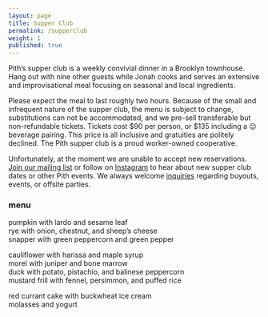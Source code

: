 ```yaml
---
layout: page
title: Supper Club
permalink: /supperclub
weight: 1
published: true
---
```

Pith’s supper club is a weekly convivial dinner in a Brooklyn townhouse. Hang out with nine other guests while Jonah cooks and serves an extensive and improvisational meal focusing on seasonal and local ingredients.

Please expect the meal to last roughly two hours. Because of the small and infrequent nature of the supper club, the menu is subject to change, substitutions can not be accommodated, and we pre-sell transferable but non-refundable tickets. Tickets cost $90 per person, or $135 including a 😉 beverage pairing. This price is all inclusive and gratuities are politely declined. The Pith supper club is a proud worker-owned cooperative.  

Unfortunately, at the moment we are unable to accept new reservations. [Join our mailing list](http://eepurl.com/bZ8dIf) or follow on [Instagram](http://instagram.com/pithnyc) to hear about new supper club dates or other Pith events. We always welcome [inquiries](mailto:inquiries@pith.space) regarding buyouts, events, or offsite parties.  

### menu
pumpkin with lardo and sesame leaf  
rye with onion, chestnut, and sheep’s cheese  
snapper with green peppercorn and green pepper  

cauliflower with harissa and maple syrup  
morel with juniper and bone marrow  
duck with potato, pistachio, and balinese peppercorn  
mustard frill with fennel, persimmon, and puffed rice  

red currant cake with buckwheat ice cream  
molasses and yogurt
